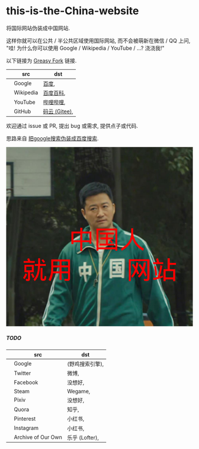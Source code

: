 # this-is-the-China-website

将国际网站伪装成中国网站.

这样你就可以在公共 / 半公共区域使用国际网站, 而不会被萌新在微信 / QQ 上问, "哇! 为什么你可以使用 Google / Wikipedia / YouTube / ...? 浇浇我!"

以下链接为 [Greasy Fork](https://greasyfork.org) 链接.

|   | src | dst |
| - | --- | --- |
|   | Google | [百度](https://greasyfork.org/zh-CN/scripts/453226-google-%E4%BC%AA%E8%A3%85%E6%88%90-%E7%99%BE%E5%BA%A6), |
|   | Wikipedia | [百度百科](https://greasyfork.org/zh-CN/scripts/453100-wikipedia-%E4%BC%AA%E8%A3%85%E6%88%90-%E7%99%BE%E5%BA%A6%E7%99%BE%E7%A7%91), |
|   | YouTube | [哔哩哔哩](https://greasyfork.org/zh-CN/scripts/453225-youtube-%E4%BC%AA%E8%A3%85%E6%88%90-%E5%93%94%E5%93%A9%E5%93%94%E5%93%A9), |
|   | GitHub | [码云 (Gitee)](https://greasyfork.org/zh-CN/scripts/453224-github-%E4%BC%AA%E8%A3%85%E6%88%90-gitee-%E7%A0%81%E4%BA%91), |

欢迎通过 issue 或 PR, 提出 bug 或需求, 提供点子或代码.

思路来自 [把google搜索伪装成百度搜索](https://greasyfork.org/en/scripts/372883-%E6%8A%8Agoogle%E6%90%9C%E7%B4%A2%E4%BC%AA%E8%A3%85%E6%88%90%E7%99%BE%E5%BA%A6%E6%90%9C%E7%B4%A2).

![中国人就用中国网站](./jing.png)

##### TODO

|   | src | dst |
| - | --- | --- |
|   | Google | (野鸡搜索引擎), |
|   | Twitter | 微博, |
|   | Facebook | 没想好, |
|   | Steam | Wegame, |
|   | Pixiv | 没想好, |
|   | Quora | 知乎, |
|   | Pinterest | 小红书, |
|   | Instagram | 小红书, |
|   | Archive of Our Own | 乐乎 (Lofter), |
